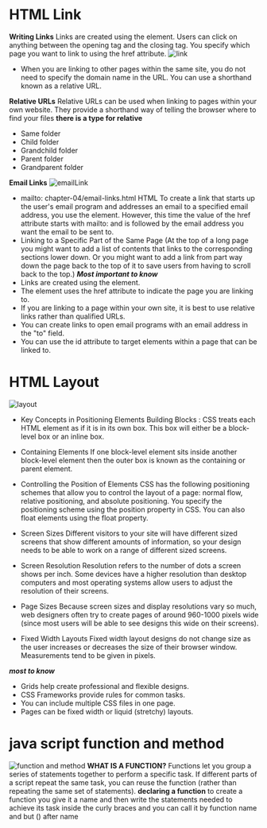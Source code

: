 # HTML Link
**Writing Links**
Links are created using the <a> element. Users can click on anything
between the opening <a> tag and the closing </a> tag. You specify
which page you want to link to using the href attribute.
![link](https://i1.wp.com/css-tricks.com/wp-content/uploads/2018/09/nested-links.png?ssl=1)

- When you are linking to other
pages within the same site,
you do not need to specify the
domain name in the URL. You
can use a shorthand known as a
relative URL.

**Relative URLs**
Relative URLs can be used when linking to pages within your own
website. They provide a shorthand way of telling the browser where to
find your files
**there is a type for relative**
- Same folder
- Child folder
- Grandchild folder
- Parent folder
- Grandparent folder

**Email Links**
![emailLink](https://www.wikihow.com/images/thumb/3/34/Create-an-Email-Link-in-HTML-Step-5.jpg/v4-460px-Create-an-Email-Link-in-HTML-Step-5.jpg.webp)
- mailto: chapter-04/email-links.html HTML
To create a link that starts up
the user's email program and
addresses an email to a specified
email address, you use the <a>
element. However, this time the
value of the href attribute starts
with mailto: and is followed by
the email address you want the
email to be sent to.
 - Linking to a Specific Part of the Same Page (At the top of a long page
you might want to add a list
of contents that links to the
corresponding sections lower
down. Or you might want to add
a link from part way down the
page back to the top of it to save
users from having to scroll back
to the top.)
 ***Most important to know***
 - Links are created using the <a> element.
- The <a> element uses the href attribute to indicate the page you are linking to.
- If you are linking to a page within your own site, it is best to use relative links rather than qualified URLs.
- You can create links to open email programs with an
email address in the "to" field.
- You can use the id attribute to target elements within
a page that can be linked to.

# HTML Layout
![layout](https://www.101computing.net/wp/wp-content/uploads/HTML-Layout-2.png)
- Key Concepts in Positioning Elements
Building Blocks : CSS treats each HTML element as if it is in its own box. This box will either be a block-level
box or an inline box.
- Containing Elements
If one block-level element sits inside another
block-level element then the outer box is
known as the containing or parent element.
- Controlling the Position of Elements
CSS has the following positioning schemes that allow you to control
the layout of a page: normal flow, relative positioning, and absolute
positioning. You specify the positioning scheme using the position
property in CSS. You can also float elements using the float property.
- Screen Sizes
Different visitors to your site will have different sized screens that show
different amounts of information, so your design needs to be able to
work on a range of different sized screens.
- Screen Resolution
Resolution refers to the number of dots a screen shows per inch. Some
devices have a higher resolution than desktop computers and most
operating systems allow users to adjust the resolution of their screens.
- Page Sizes
Because screen sizes and display resolutions vary so much, web
designers often try to create pages of around 960-1000 pixels wide
(since most users will be able to see designs this wide on their screens).

- Fixed Width Layouts
Fixed width layout
designs do not
change size as the
user increases
or decreases
the size of their
browser window.
Measurements tend
to be given in pixels.

***most to know***
- Grids help create professional and flexible designs.
- CSS Frameworks provide rules for common tasks.
- You can include multiple CSS files in one page.
- Pages can be fixed width or liquid (stretchy) layouts.


# java script function and method
![function and method](https://i.ytimg.com/vi/5FL_dj4DCek/maxresdefault.jpg)
**WHAT IS A FUNCTION?**
Functions let you group a series of statements together to perform a
specific task. If different parts of a script repeat the same task, you can
reuse the function (rather than repeating the same set of statements). 
 **declaring a function**
 to create a function you give it a name and then write the statements needed to achieve its task inside the curly braces 
and you can call it by function name and but () after name








 


